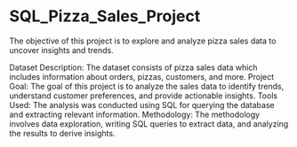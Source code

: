 # SQL_Pizza_Sales_Project
 The objective of this project is to explore and analyze pizza sales data to uncover insights and trends.

Dataset Description: The dataset consists of pizza sales data which includes information about orders, pizzas, customers, and more.
Project Goal: The goal of this project is to analyze the sales data to identify trends, understand customer preferences, and provide actionable insights.
Tools Used: The analysis was conducted using SQL for querying the database and extracting relevant information.
Methodology: The methodology involves data exploration, writing SQL queries to extract data, and analyzing the results to derive insights.
